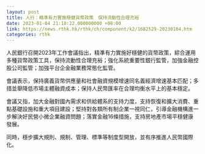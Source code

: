 ```yaml
---
layout: post
title: 人行：精準有力實施穩健貨幣政策　保持流動性合理充裕
date: 2023-01-04 21:18:22.000000000 +08:00
link: https://news.rthk.hk/rthk/ch/component/k2/1682529-20230104.htm
categories: rthk
---
```


人民銀行召開2023年工作會議指出，精準有力實施好穩健的貨幣政策，綜合運用多種貨幣政策工具，保持流動性合理充裕；強化系統重要性銀行監管，加強金融控股公司監管；加強平台企金融業務常態化監管。

會議表示，保持廣義貨幣供應量和社會融資規模增速同名義經濟增速基本匹配；多措並舉降低市場主體融資成本；保持人民幣匯率在合理均衡水平上的基本穩定。

會議又指，加大金融對國內需求和供給體系的支持力度，支持恢復和擴大消費、重點基礎設施和重大項目建設；堅持對各類所有制企業一視同仁，引導金融機構進一步解決好民營小微企業融資問題；落實金融16條措施，支持房地產市場平穩健康發展。

同時，穩步擴大規則、規制、管理、標準等制度型開放，並有序推進人民幣國際化。
